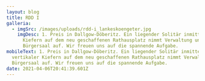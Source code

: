 ```yaml
---
layout: blog
title: RDD I
galleria:
  - imgSrc: /images/uploads/rdd-i_lankeskoengeter.jpg
    imgDesc: 1. Preis in Dallgow-Döberitz. Ein liegender Solitär inmitten vertikaler
      Kiefern auf dem neu geschaffenen Rathausplatz nimmt Verwaltung und
      Bürgersaal auf. Wir freuen uns auf die spannende Aufgabe.
mobileText: 1. Preis in Dallgow-Döberitz. Ein liegender Solitär inmitten
  vertikaler Kiefern auf dem neu geschaffenen Rathausplatz nimmt Verwaltung und
  Bürgersaal auf. Wir freuen uns auf die spannende Aufgabe.
date: 2021-04-06T20:41:39.601Z
---
```

